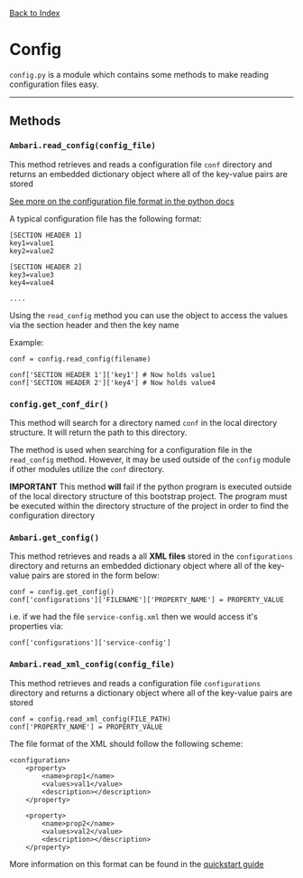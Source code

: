 [Back to Index](README.md)

# Config

`config.py` is a module which contains some methods to make reading configuration files easy.

--------

## Methods

### `Ambari.read_config(config_file)`

This method retrieves and reads a configuration file `conf` directory and returns an embedded dictionary object where all of the key-value pairs are stored

[See more on the configuration file format in the python docs](https://docs.python.org/2/library/configparser.html)

A typical configuration file has the following format:

	[SECTION HEADER 1]
	key1=value1
	key2=value2
	
	[SECTION HEADER 2]
	key3=value3
	key4=value4
	
	....
	
Using the `read_config` method you can use the object to access the values via the section header and then the key name

Example:

	conf = config.read_config(filename)
	
	conf['SECTION HEADER 1']['key1'] # Now holds value1
	conf['SECTION HEADER 2']['key4'] # Now holds value4
	
### `config.get_conf_dir()`

This method will search for a directory named `conf` in the local directory structure. It will return the path to this directory. 

The method is used when searching for a configuration file in the `read_config` method. However, it may be used outside of the `config` module if other modules utilize the `conf` directory.

**IMPORTANT** This method **will** fail if the python program is executed outside of the local directory structure of this bootstrap project. The program must be executed within the directory structure of the project in order to find the configuration directory

### `Ambari.get_config()`

This method retrieves and reads a all **XML files** stored in the `configurations` directory and returns an embedded dictionary object where all of the key-value pairs are stored in the form below:

	conf = config.get_config()
	conf['configurations']['FILENAME']['PROPERTY_NAME'] = PROPERTY_VALUE


i.e. if we had the file `service-config.xml` then we would access it's properties via:

	conf['configurations']['service-config']


### `Ambari.read_xml_config(config_file)`

This method retrieves and reads a configuration file `configurations` directory and returns a  dictionary object where all of the key-value pairs are stored
	
	conf = config.read_xml_config(FILE_PATH)
	conf['PROPERTY_NAME'] = PROPERTY_VALUE

The file format of the XML should follow the following scheme:

	<configuration>
		<property>
			<name>prop1</name>
			<values>val1</value>
			<description></description>
		</property>
		
		<property>
			<name>prop2</name>
			<values>val2</value>
			<description></description>
		</property>
		
More information on this format can be found in the [quickstart guide](README.md#configuration-files)
		
